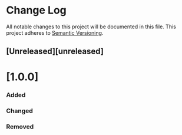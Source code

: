# Change Log
All notable changes to this project will be documented in this file.
This project adheres to [Semantic Versioning](http://semver.org/).

## [Unreleased][unreleased]
  
# [1.0.0] 
### Added

### Changed

### Removed

